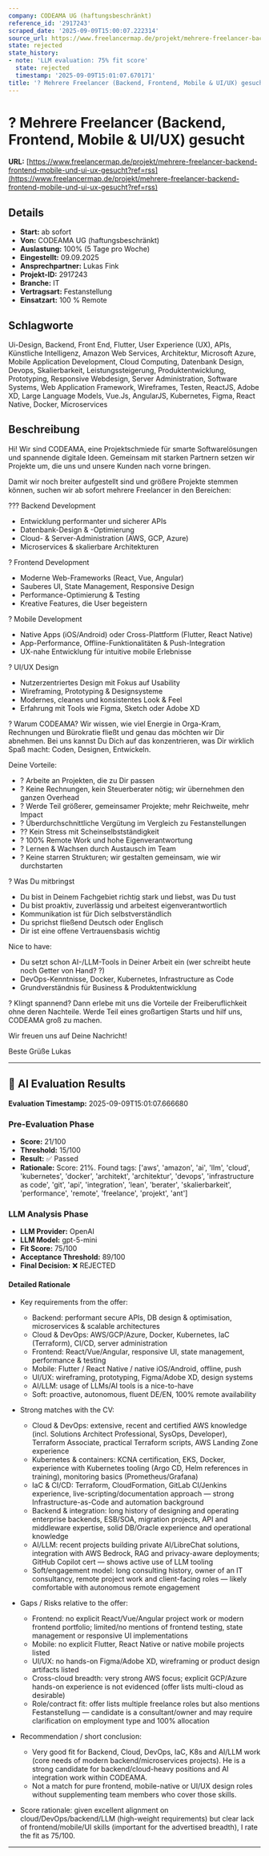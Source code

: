```yaml
---
company: CODEAMA UG (haftungsbeschränkt)
reference_id: '2917243'
scraped_date: '2025-09-09T15:00:07.222314'
source_url: https://www.freelancermap.de/projekt/mehrere-freelancer-backend-frontend-mobile-und-ui-ux-gesucht?ref=rss
state: rejected
state_history:
- note: 'LLM evaluation: 75% fit score'
  state: rejected
  timestamp: '2025-09-09T15:01:07.670171'
title: '? Mehrere Freelancer (Backend, Frontend, Mobile & UI/UX) gesucht'
---
```



# ? Mehrere Freelancer (Backend, Frontend, Mobile & UI/UX) gesucht
**URL:** [https://www.freelancermap.de/projekt/mehrere-freelancer-backend-frontend-mobile-und-ui-ux-gesucht?ref=rss](https://www.freelancermap.de/projekt/mehrere-freelancer-backend-frontend-mobile-und-ui-ux-gesucht?ref=rss)
## Details
- **Start:** ab sofort
- **Von:** CODEAMA UG (haftungsbeschränkt)
- **Auslastung:** 100% (5 Tage pro Woche)
- **Eingestellt:** 09.09.2025
- **Ansprechpartner:** Lukas Fink
- **Projekt-ID:** 2917243
- **Branche:** IT
- **Vertragsart:** Festanstellung
- **Einsatzart:** 100
                                                % Remote

## Schlagworte
Ui-Design, Backend, Front End, Flutter, User Experience (UX), APIs, Künstliche Intelligenz, Amazon Web Services, Architektur, Microsoft Azure, Mobile Application Development, Cloud Computing, Datenbank Design, Devops, Skalierbarkeit, Leistungssteigerung, Produktentwicklung, Prototyping, Responsive Webdesign, Server Administration, Software Systems, Web Application Framework, Wireframes, Testen, ReactJS, Adobe XD, Large Language Models, Vue.Js, AngularJS, Kubernetes, Figma, React Native, Docker, Microservices

## Beschreibung
Hi!
Wir sind CODEAMA, eine Projektschmiede für smarte Softwarelösungen und spannende digitale Ideen. Gemeinsam mit starken Partnern setzen wir Projekte um, die uns und unsere Kunden nach vorne bringen.

Damit wir noch breiter aufgestellt sind und größere Projekte stemmen können, suchen wir ab sofort mehrere Freelancer in den Bereichen:

??? Backend Development
- Entwicklung performanter und sicherer APIs
- Datenbank-Design & -Optimierung
- Cloud- & Server-Administration (AWS, GCP, Azure)
- Microservices & skalierbare Architekturen

? Frontend Development
- Moderne Web-Frameworks (React, Vue, Angular)
- Sauberes UI, State Management, Responsive Design
- Performance-Optimierung & Testing
- Kreative Features, die User begeistern

? Mobile Development
- Native Apps (iOS/Android) oder Cross-Plattform (Flutter, React Native)
- App-Performance, Offline-Funktionalitäten & Push-Integration
- UX-nahe Entwicklung für intuitive mobile Erlebnisse

? UI/UX Design
- Nutzerzentriertes Design mit Fokus auf Usability
- Wireframing, Prototyping & Designsysteme
- Modernes, cleanes und konsistentes Look & Feel
- Erfahrung mit Tools wie Figma, Sketch oder Adobe XD

? Warum CODEAMA?
Wir wissen, wie viel Energie in Orga-Kram, Rechnungen und Bürokratie fließt und genau das möchten wir Dir abnehmen. Bei uns kannst Du Dich auf das konzentrieren, was Dir wirklich Spaß macht: Coden, Designen, Entwickeln.

Deine Vorteile:
- ? Arbeite an Projekten, die zu Dir passen
- ? Keine Rechnungen, kein Steuerberater nötig; wir übernehmen den ganzen Overhead
- ? Werde Teil größerer, gemeinsamer Projekte; mehr Reichweite, mehr Impact
- ? Überdurchschnittliche Vergütung im Vergleich zu Festanstellungen
- ?? Kein Stress mit Scheinselbstständigkeit
- ? 100% Remote Work und hohe Eigenverantwortung
- ? Lernen & Wachsen durch Austausch im Team
- ? Keine starren Strukturen; wir gestalten gemeinsam, wie wir durchstarten

? Was Du mitbringst
- Du bist in Deinem Fachgebiet richtig stark und liebst, was Du tust
- Du bist proaktiv, zuverlässig und arbeitest eigenverantwortlich
- Kommunikation ist für Dich selbstverständlich
- Du sprichst fließend Deutsch oder Englisch
- Dir ist eine offene Vertrauensbasis wichtig

Nice to have:
- Du setzt schon AI-/LLM-Tools in Deiner Arbeit ein (wer schreibt heute noch Getter von Hand? ?)
- DevOps-Kenntnisse, Docker, Kubernetes, Infrastructure as Code
- Grundverständnis für Business & Produktentwicklung

? Klingt spannend? Dann erlebe mit uns die Vorteile der Freiberuflichkeit ohne deren Nachteile.
Werde Teil eines großartigen Starts und hilf uns, CODEAMA groß zu machen.

Wir freuen uns auf Deine Nachricht!

Beste Grüße
Lukas

---

## 🤖 AI Evaluation Results

**Evaluation Timestamp:** 2025-09-09T15:01:07.666680

### Pre-Evaluation Phase
- **Score:** 21/100
- **Threshold:** 15/100
- **Result:** ✅ Passed
- **Rationale:** Score: 21%. Found tags: ['aws', 'amazon', 'ai', 'llm', 'cloud', 'kubernetes', 'docker', 'architekt', 'architektur', 'devops', 'infrastructure as code', 'git', 'api', 'integration', 'lean', 'berater', 'skalierbarkeit', 'performance', 'remote', 'freelance', 'projekt', 'ant']

### LLM Analysis Phase
- **LLM Provider:** OpenAI
- **LLM Model:** gpt-5-mini
- **Fit Score:** 75/100
- **Acceptance Threshold:** 89/100
- **Final Decision:** ❌ REJECTED

#### Detailed Rationale
- Key requirements from the offer:
  - Backend: performant secure APIs, DB design & optimisation, microservices & scalable architectures
  - Cloud & DevOps: AWS/GCP/Azure, Docker, Kubernetes, IaC (Terraform), CI/CD, server administration
  - Frontend: React/Vue/Angular, responsive UI, state management, performance & testing
  - Mobile: Flutter / React Native / native iOS/Android, offline, push
  - UI/UX: wireframing, prototyping, Figma/Adobe XD, design systems
  - AI/LLM: usage of LLMs/AI tools is a nice-to-have
  - Soft: proactive, autonomous, fluent DE/EN, 100% remote availability

- Strong matches with the CV:
  - Cloud & DevOps: extensive, recent and certified AWS knowledge (incl. Solutions Architect Professional, SysOps, Developer), Terraform Associate, practical Terraform scripts, AWS Landing Zone experience
  - Kubernetes & containers: KCNA certification, EKS, Docker, experience with Kubernetes tooling (Argo CD, Helm references in training), monitoring basics (Prometheus/Grafana)
  - IaC & CI/CD: Terraform, CloudFormation, GitLab CI/Jenkins experience, live-scripting/documentation approach — strong Infrastructure-as-Code and automation background
  - Backend & integration: long history of designing and operating enterprise backends, ESB/SOA, migration projects, API and middleware expertise, solid DB/Oracle experience and operational knowledge
  - AI/LLM: recent projects building private AI/LibreChat solutions, integration with AWS Bedrock, RAG and privacy-aware deployments; GitHub Copilot cert — shows active use of LLM tooling
  - Soft/engagement model: long consulting history, owner of an IT consultancy, remote project work and client-facing roles — likely comfortable with autonomous remote engagement

- Gaps / Risks relative to the offer:
  - Frontend: no explicit React/Vue/Angular project work or modern frontend portfolio; limited/no mentions of frontend testing, state management or responsive UI implementations
  - Mobile: no explicit Flutter, React Native or native mobile projects listed
  - UI/UX: no hands-on Figma/Adobe XD, wireframing or product design artifacts listed
  - Cross-cloud breadth: very strong AWS focus; explicit GCP/Azure hands-on experience is not evidenced (offer lists multi-cloud as desirable)
  - Role/contract fit: offer lists multiple freelance roles but also mentions Festanstellung — candidate is a consultant/owner and may require clarification on employment type and 100% allocation

- Recommendation / short conclusion:
  - Very good fit for Backend, Cloud, DevOps, IaC, K8s and AI/LLM work (core needs of modern backend/microservices projects). He is a strong candidate for backend/cloud-heavy positions and AI integration work within CODEAMA.
  - Not a match for pure frontend, mobile-native or UI/UX design roles without supplementing team members who cover those skills.

- Score rationale: given excellent alignment on cloud/DevOps/backend/LLM (high-weight requirements) but clear lack of frontend/mobile/UI skills (important for the advertised breadth), I rate the fit as 75/100.

---
